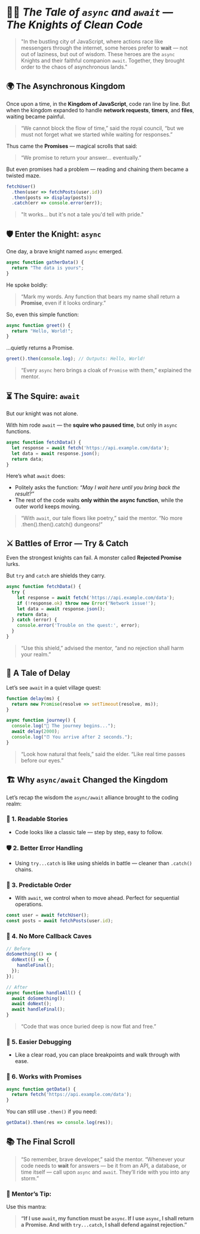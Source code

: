  
# 👨‍🏫 *The Tale of `async` and `await` — The Knights of Clean Code*

> "In the bustling city of JavaScript, where actions race like messengers through the internet, some heroes prefer to **wait** — not out of laziness, but out of wisdom. These heroes are the `async` Knights and their faithful companion `await`. Together, they brought order to the chaos of asynchronous lands."

## 🌍 The Asynchronous Kingdom

Once upon a time, in the **Kingdom of JavaScript**, code ran line by line. But when the kingdom expanded to handle **network requests**, **timers**, and **files**, waiting became painful.

> “We cannot block the flow of time,” said the royal council, “but we must not forget what we started while waiting for responses.”

Thus came the **Promises** — magical scrolls that said:

> “We promise to return your answer... eventually.”

But even promises had a problem — reading and chaining them became a twisted maze.

```javascript
fetchUser()
  .then(user => fetchPosts(user.id))
  .then(posts => display(posts))
  .catch(err => console.error(err));
```

> "It works... but it's not a tale you'd tell with pride."

## 🛡️ Enter the Knight: `async`

One day, a brave knight named `async` emerged.

```javascript
async function gatherData() {
  return "The data is yours";
}
```

He spoke boldly:

> “Mark my words. Any function that bears my name shall return a **Promise**, even if it looks ordinary.”

So, even this simple function:

```javascript
async function greet() {
  return "Hello, World!";
}
```

...quietly returns a Promise.

```javascript
greet().then(console.log); // Outputs: Hello, World!
```

> “Every `async` hero brings a cloak of `Promise` with them,” explained the mentor.

## ⏳ The Squire: `await`

But our knight was not alone.

With him rode `await` — the **squire who paused time**, but only in `async` functions.

```javascript
async function fetchData() {
  let response = await fetch('https://api.example.com/data');
  let data = await response.json();
  return data;
}
```

Here’s what `await` does:

* Politely asks the function: *“May I wait here until you bring back the result?”*
* The rest of the code waits **only within the async function**, while the outer world keeps moving.

> “With `await`, our tale flows like poetry,” said the mentor. “No more .then().then().catch() dungeons!”

## ⚔️ Battles of Error — Try & Catch

Even the strongest knights can fail. A monster called **Rejected Promise** lurks.

But `try` and `catch` are shields they carry.

```javascript
async function fetchData() {
  try {
    let response = await fetch('https://api.example.com/data');
    if (!response.ok) throw new Error('Network issue!');
    let data = await response.json();
    return data;
  } catch (error) {
    console.error('Trouble on the quest:', error);
  }
}
```

> “Use this shield,” advised the mentor, “and no rejection shall harm your realm.”


## 🧪 A Tale of Delay

Let’s see `await` in a quiet village quest:

```javascript
function delay(ms) {
  return new Promise(resolve => setTimeout(resolve, ms));
}

async function journey() {
  console.log("🏁 The journey begins...");
  await delay(2000);
  console.log("⏰ You arrive after 2 seconds.");
}
```

> “Look how natural that feels,” said the elder. “Like real time passes before our eyes.”

## 🏗️ Why `async/await` Changed the Kingdom

Let’s recap the wisdom the `async/await` alliance brought to the coding realm:

### 📖 1. **Readable Stories**

* Code looks like a classic tale — step by step, easy to follow.

### 🛡️ 2. **Better Error Handling**

* Using `try...catch` is like using shields in battle — cleaner than `.catch()` chains.

### 🧭 3. **Predictable Order**

* With `await`, we control when to move ahead. Perfect for sequential operations.

```javascript
const user = await fetchUser();
const posts = await fetchPosts(user.id);
```

### 🔄 4. **No More Callback Caves**

```javascript
// Before
doSomething(() => {
  doNext(() => {
    handleFinal();
  });
});

// After
async function handleAll() {
  await doSomething();
  await doNext();
  await handleFinal();
}
```

> “Code that was once buried deep is now flat and free.”

### 🐞 5. **Easier Debugging**

* Like a clear road, you can place breakpoints and walk through with ease.

### 🤝 6. **Works with Promises**

```javascript
async function getData() {
  return fetch('https://api.example.com/data');
}
```

You can still use `.then()` if you need:

```javascript
getData().then(res => console.log(res));
```

## 📚 The Final Scroll

> “So remember, brave developer,” said the mentor.
> “Whenever your code needs to **wait** for answers — be it from an API, a database, or time itself — call upon `async` and `await`. They’ll ride with you into any storm.”


### 🧠 Mentor’s Tip:

Use this mantra:

> **“If I use `await`, my function must be `async`. If I use `async`, I shall return a Promise. And with `try...catch`, I shall defend against rejection.”**

